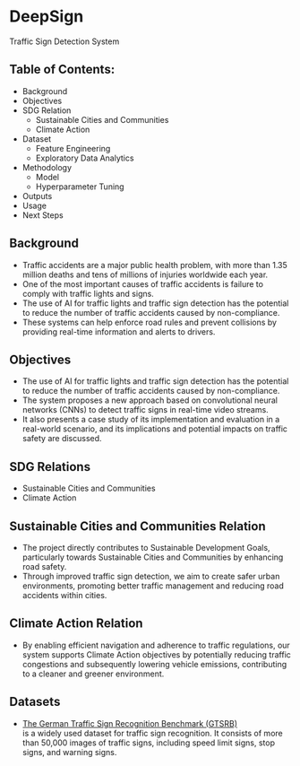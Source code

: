 # DeepSign

Traffic Sign Detection System

## Table of Contents:

- Background
- Objectives	
- SDG Relation
	- Sustainable Cities and Communities
	- Climate Action
- Dataset
	- Feature Engineering
	- Exploratory Data Analytics
- Methodology
	- Model
	- Hyperparameter Tuning
- Outputs
- Usage
- Next Steps

## Background

- Traffic accidents are a major public health problem, with more than 1.35 million deaths and tens of millions of injuries worldwide each year.
- One of the most important causes of traffic accidents is failure to comply with traffic lights and signs.
- The use of AI for traffic lights and traffic sign detection has the potential to reduce the number of traffic accidents caused by non-compliance.
- These systems can help enforce road rules and prevent collisions by providing real-time information and alerts to drivers. 

## Objectives

- The use of AI for traffic lights and traffic sign detection has the potential to reduce the number of traffic accidents caused by non-compliance.
- The system proposes a new approach based on convolutional neural networks (CNNs) to detect traffic signs in real-time video streams.
- It also presents a case study of its implementation and evaluation in a real-world scenario, and its implications and potential impacts on traffic safety are discussed.

## SDG Relations

- Sustainable Cities and Communities
- Climate Action

## Sustainable Cities and Communities Relation

- The project directly contributes to Sustainable Development Goals, particularly towards Sustainable Cities and Communities by enhancing road safety. 
- Through improved traffic sign detection, we aim to create safer urban environments, promoting better traffic management and reducing road accidents within cities. 

## Climate Action  Relation

- By enabling efficient navigation and adherence to traffic regulations, our system supports Climate Action objectives by potentially reducing traffic congestions and subsequently lowering vehicle emissions, contributing to a cleaner and greener environment.

## Datasets
- [The German Traffic Sign Recognition Benchmark (GTSRB)](http://benchmark.ini.rub.de/2)<br> is a widely used dataset for traffic sign recognition. It consists of more than 50,000 images of traffic signs, including speed limit signs, stop signs, and warning signs. 
